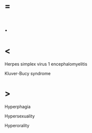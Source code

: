 # =

# .

# <

Herpes simplex virus 1 encephalomyelitis

Kluver-Bucy syndrome

# >

Hyperphagia

Hypersexuality

Hyperorality
